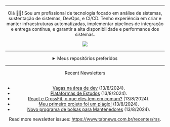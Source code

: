 <div align="center">
<hr>
<p>Olá 👋🏾! Sou um profissional de tecnologia focado em análise de sistemas, sustentação de sistemas, DevOps, e CI/CD. Tenho experiência em criar e manter infraestruturas automatizadas, implementar pipelines de integração e entrega contínua, e garantir a alta disponibilidade e performance dos sistemas.</p>
  <img src="https://media.giphy.com/media/yAGIvCiwPJn5C/giphy.gif">
<hr>
  <details>
  <summary>Meus repositórios preferidos</summary>
  <br />
  Alguns dos meus melhores repositórios:
  <br />
<br />
  <ul><li><a href=https://github.com/KubeNerd/aluratube target="_blank" rel="noopener noreferrer">KubeNerd/aluratube</a> (<b>0</b> ✨ and <b>0</b> 🍴): Aluratube - Desenvolvido durante a imersão React da Alura no final de 2022</li><li><a href=https://github.com/KubeNerd/nlw-ia target="_blank" rel="noopener noreferrer">KubeNerd/nlw-ia</a> (<b>0</b> ✨ and <b>0</b> 🍴): Projeto desenvolvido durante a NLW IA - Usando a API da OPENAI</li><li><a href=https://github.com/KubeNerd/nlw-journey-ia target="_blank" rel="noopener noreferrer">KubeNerd/nlw-journey-ia</a> (<b>0</b> ✨ and <b>0</b> 🍴): NLW IA - Agent de viagens usando python + langchain + GPT</li>
<li>More coming soon :).</li>
</ul>
  </details>
  <hr/>
    <summary>Recent Newsletters</summary>
  <br />
  <ul>
    <li><a href=https://www.tabnews.com.br/johntheshadow/vagas-na-area-de-dev target="_blank" rel="noopener noreferrer">Vagas na área de dev</a> (13/8/2024).</li><li><a href=https://www.tabnews.com.br/regisjr/plataformas-de-estudos target="_blank" rel="noopener noreferrer">Plataformas de Estudos</a> (13/8/2024).</li><li><a href=https://www.tabnews.com.br/belmirofss/react-e-crossfit-o-que-eles-tem-em-comum target="_blank" rel="noopener noreferrer">React e CrossFit, o que eles tem em comum?</a> (13/8/2024).</li><li><a href=https://www.tabnews.com.br/silvaleal/meu-primeiro-projeto-foi-um-plagio target="_blank" rel="noopener noreferrer">Meu primeiro projeto foi um plágio!</a> (13/8/2024).</li><li><a href=https://www.tabnews.com.br/elissongois/novo-programa-de-bolsas-para-mantenedores target="_blank" rel="noopener noreferrer">Novo programa de bolsas para Mantenedores</a> (13/8/2024).</li>
  </ul>
<p>Read more newsletter issues: <a href="https://www.tabnews.com.br/recentes/rss">https://www.tabnews.com.br/recentes/rss</a>.</p>
  </details>
